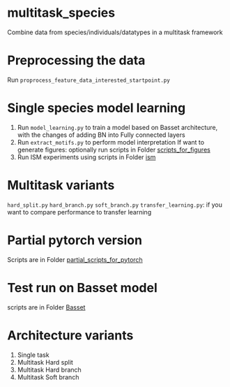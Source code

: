 # multitask_species
Combine data from species/individuals/datatypes in a multitask framework

# Preprocessing the data
Run `proprocess_feature_data_interested_startpoint.py`

# Single species model learning
1. Run `model_learning.py` to train a model based on Basset architecture, with the changes of adding BN into Fully connected layers
2. Run `extract_motifs.py` to perform model interpretation
If want to generate figures: optionally run scripts in Folder [scripts_for_figures](https://github.com/ChendiWang/multitask_species/tree/master/scripts/scripts_for_figures)
3. Run ISM experiments using scripts in Folder [ism](https://github.com/ChendiWang/multitask_species/tree/master/scripts/ism)

# Multitask variants
`hard_split.py`
`hard_branch.py`
`soft_branch.py`
`transfer_learning.py`: if you want to compare performance to transfer learning 

# Partial pytorch version
Scripts are in Folder [partial_scripts_for_pytorch](https://github.com/ChendiWang/multitask_species/tree/master/scripts/partial_scripts_for_pytorch)

# Test run on Basset model
scripts are in Folder [Basset](https://github.com/ChendiWang/multitask_species/tree/master/scripts/Basset)

# Architecture variants
1. Single task
2. Multitask Hard split 
3. Multitask Hard branch
4. Multitask Soft branch
